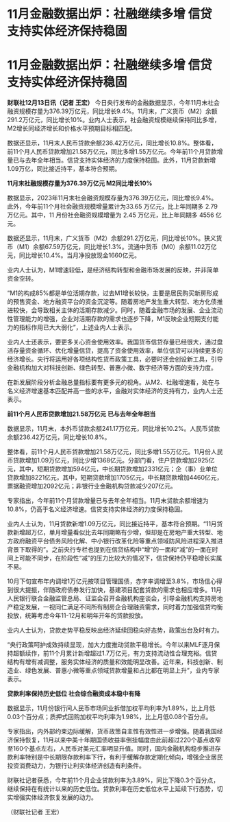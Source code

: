 # 11月金融数据出炉：社融继续多增 信贷支持实体经济保持稳固

# 11月金融数据出炉：社融继续多增 信贷支持实体经济保持稳固

**财联社12月13日讯（记者 王宏）**
今日央行发布的金融数据显示，今年11月末社会融资规模存量为376.39万亿元，同比增长9.4%。11月末，广义货币（M2）余额291.2万亿元，同比增长10%。业内人士表示，社会融资规模继续保持同比多增，M2增长同经济增长和价格水平预期目标相匹配。

数据还显示，11月末人民币贷款余额236.42万亿元，同比增长10.8%。整体看，前11个月人民币贷款增加21.58万亿元，同比多增1.55万亿元。今年前11个月贷款增量已与去年全年相当。信贷支持实体经济的力度保持稳固。此外，11月贷款新增1.09万亿，同比接近持平，基本符合预期。

**11月末社融规模存量为376.39万亿元 M2同比增长10%**

数据显示，2023年11月末社会融资规模存量为376.39万亿元，同比增长9.4%。此外，今年前11个月社会融资规模增量累计为33.65
万亿元，比上年同期多 2.79 万亿元。其中，11 月份社会融资规模增量为 2.45 万亿元，比上年同期多 4556 亿元。

数据还显示，11月末，广义货币（M2）余额291.2万亿元，同比增长10%。狭义货币（M1）余额67.59万亿元，同比增长1.3%。流通中货币（M0）余额11.02万亿元，同比增长10.4%。当月净投放现金1660亿元。

业内人士认为，M1增速较低，是经济结构转型和金融市场发展的反映，并非简单资金空转。

“M1的构成85%都是单位活期存款，过去M1增长较快，主要是居民购买新房形成的预售资金、地方融资平台的资金沉淀等。随着房地产发生重大转型、地方化债推进较快，会导致相关主体的活期存款减少。同时，随着金融市场的发展、企业流动性管理能力的增强，企业对活期存款的需求也逐步下降，M1反映企业短期支付能力的指标作用已大大弱化”，上述业内人士表示。

业内人士还表示，要更多关心资金使用效率。我国货币信贷存量已经很大，通过盘活存量资金循环、优化增量信贷，提高了资金使用效率，单位信贷可以持续更多的经济增长。央行将运用好各项结构性货币政策工具，必要时还会创设新工具，引导金融机构加大对科技创新、绿色转型、普惠小微、数字经济等方面的支持力度。

在新发展阶段分析金融总量指标要有更多元的视角。从M2、社融增速看，处在与名义经济增速基本匹配并高一些的水平，金融对实体经济的支持有力，业内人士还表示。

**前11个月人民币贷款增加21.58万亿元 已与去年全年相当**

数据显示，11月末，本外币贷款余额241.17万亿元，同比增长10.2%。人民币贷款余额236.42万亿元，同比增长10.8%。

整体看，前11个月人民币贷款增加21.58万亿元，同比多增1.55万亿元。11月份人民币贷款增加1.09万亿元，同比少增1368亿元。分部门看，住户贷款增加2925亿元，其中，短期贷款增加594亿元，中长期贷款增加2331亿元；企（事）业单位贷款增加8221亿元，其中，短期贷款增加1705亿元，中长期贷款增加4460亿元，票据融资增加2092亿元；非银行业金融机构贷款减少207亿元。

专家指出，今年前11个月贷款增量已与去年全年相当。11月末贷款余额增速为10.8%，仍高于名义经济增速。信贷支持实体经济的力度保持稳固。

业内人士认为，11月贷款新增1.09万亿元，同比接近持平，基本符合预期。“11月贷款新增超万亿，单月增量看似比去年同期略有少增，但却是在房地产重大转型、地方政府融资平台债务风险化解、中小银行改革化险等重点领域防风险进程深入推进背景下取得的”。之前央行专栏也提到在信贷结构中“增”的一面和“减”的一面在时间上可能不同步，在阶段性“减”的压力比较大的情况下，信贷保持仍平稳增长实属不易。

10月下旬宣布年内调增1万亿元按项目管理国债，赤字率调增至3.8%，市场信心得到很大提振，伴随政府债券发行加快，基建项目配套贷款的需求也相应增多。11月人民银行联合金融监管总局、证监会召开金融机构座谈会，引导金融机构支持房地产稳定发展，一视同仁满足不同所有制房企合理融资需求，同时着力加强信贷均衡投放，统筹考虑今年11-12月和明年开年的贷款投放。

业内人士认为，贷款走势平稳反映出经济延续回稳向好态势，政策出台及时有力。

“央行政策呵护成效持续显现，加大力度推动贷款平稳增长。今年以来MLF逐月保持超额续作，前11个月累计新增超过1.7万亿元，有力支持流动性合理充裕。信贷结构有增有减调整，服务实体经济的质量和效能明显改善。近年来，科技创新、制造业、绿色发展、普惠小微等重点领域贷款增量和占比都在明显上升”，业内专家表示。

**贷款利率保持历史低位 社会综合融资成本稳中有降**

数据显示，11月份银行间人民币市场同业拆借加权平均利率为1.89%，比上月低0.03个百分点；质押式回购加权平均利率为1.98%，比上月低0.08个百分点。

专家指出，内外部约束边际缓解，货币政策自主性有效性进一步增强。随着我国经济保持恢复，11月以来中美十年期国债收益率倒挂幅度由此前超过220个基点收窄至160个基点左右，人民币对美元汇率明显升值。同时，国内金融机构稳步推进存款利率特别是中长期限存款利率下行，有利于缓解存款定期化倾向，增强企业居民投资消费动力，为银行让利实体经济创造有利条件。

财联社记者获悉，今年前11个月企业贷款利率为3.89%，同比下降0.3个百分点，继续保持在有统计以来的历史低位。贷款利率在历史低位水平上延续下行态势，切实增强实体经济恢复发展的动力。

（财联社记者 王宏）

